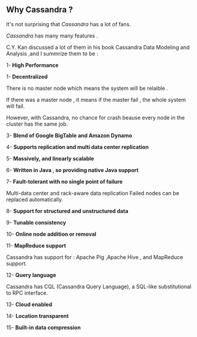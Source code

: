 
## Why Cassandra ? 

It's not surprising that *Cassandra* has a lot of fans. 

*Cassandra* has many many features .

C.Y. Kan discussed a lot of them in his book Cassandra Data Modeling and Analysis ,and I summrize them to be : 

1- **High Performance**

1- **Decentralized**

  There is no master node which means the system will be relaible .

  If there was a master node , it means if the master fail , the whole system will fail.

  However, with Cassandra, no chance for crash beause every node in the cluster has the same job.

3- **Blend of Google BigTable and Amazon Dynamo**

4- **Supports replication and multi data center replication**

5- **Massively, and linearly scalable**

6- **Written in Java , so providing native Java support**

7- **Fault-tolerant with no single point of failure**

  Multi-data center and rack-aware data replication
  Failed nodes can be replaced automatically.

8- **Support for structured and unstructured data**

9- **Tunable consistency**

10- **Online node addition or removal**

11- **MapReduce support**

   Cassandra has support for : Apache Pig ,Apache Hive , and MapReduce support. 

12- **Query language**

  Cassandra has CQL (Cassandra Query Language), a SQL-like substitutional to RPC interface. 

13- **Cloud enabled**

14- **Location transparent**

15- **Built-in data compression**

